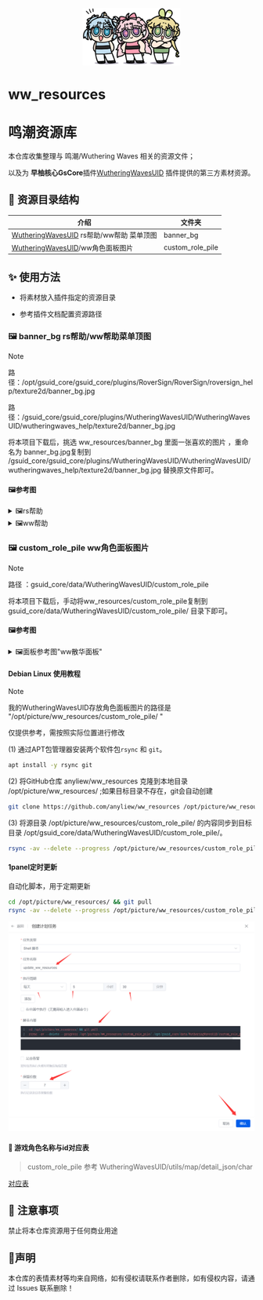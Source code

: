<div align="center">
<img src="./docs/logo.png" width=200 />
</div>

# ww_resources
# 鸣潮资源库

本仓库收集整理与 鸣潮/Wuthering Waves 相关的资源文件；

以及为 **早柚核心GsCore**插件[WutheringWavesUID](https://github.com/tyql688/WutheringWavesUID) 插件提供的第三方素材资源。



## 📁 资源目录结构

| 介绍                                                         | 文件夹           |
| ------------------------------------------------------------ | ---------------- |
| [WutheringWavesUID](https://github.com/tyql688/WutheringWavesUID) rs帮助/ww帮助 菜单顶图 | banner_bg        |
| [WutheringWavesUID](https://github.com/tyql688/WutheringWavesUID)/ww角色面板图片 | custom_role_pile |



## ✨ 使用方法

   - 将素材放入插件指定的资源目录

   - 参考插件文档配置资源路径

     

### 🖼 banner_bg  rs帮助/ww帮助菜单顶图

> [!NOTE]
>
> 路径：/opt/gsuid_core/gsuid_core/plugins/RoverSign/RoverSign/roversign_help/texture2d/banner_bg.jpg
>
> 路径：/gsuid_core/gsuid_core/plugins/WutheringWavesUID/WutheringWavesUID/wutheringwaves_help/texture2d/banner_bg.jpg

将本项目下载后，挑选 ww_resources/banner_bg 里面一张喜欢的图片 ，重命名为 banner_bg.jpg复制到 /gsuid_core/gsuid_core/plugins/WutheringWavesUID/WutheringWavesUID/wutheringwaves_help/texture2d/banner_bg.jpg 替换原文件即可。

#### 🖼参考图

<details><summary>🖼rs帮助</summary><p>
<a><img src="./docs/rs_help.jpg"></a>
</details>
<details><summary>🖼ww帮助</summary><p>
<a><img src="./docs/ww_help.jpg"></a>
</details>

### 🖼 custom_role_pile ww角色面板图片

> [!NOTE]
>
> 路径 ：gsuid_core/data/WutheringWavesUID/custom_role_pile
>

将本项目下载后，手动将ww_resources/custom_role_pile复制到 gsuid_core/data/WutheringWavesUID/custom_role_pile/ 目录下即可。

#### 🖼参考图

<details><summary>🖼面板参考图"ww散华面板"</summary><p>
<a><img src="./docs/ww_panel.jpg"></a>
</details>

#### Debian Linux 使用教程

> [!NOTE]
>
> 我的WutheringWavesUID存放角色面板图片的路径是 "/opt/picture/ww_resources/custom_role_pile/ "
>
> 仅提供参考，需按照实际位置进行修改



(1) 通过APT包管理器安装两个软件包`rsync` 和 `git`。

```bash
apt install -y rsync git
```


(2) 将GitHub仓库 anyliew/ww_resources 克隆到本地目录 /opt/picture/ww_resources/ ;如果目标目录不存在，git会自动创建

```bash
git clone https://github.com/anyliew/ww_resources /opt/picture/ww_resources/
```


(3) 将源目录 /opt/picture/ww_resources/custom_role_pile/ 的内容同步到目标目录 /opt/gsuid_core/data/WutheringWavesUID/custom_role_pile/。

```bash
rsync -av --delete --progress /opt/picture/ww_resources/custom_role_pile/ /opt/gsuid_core/data/WutheringWavesUID/custom_role_pile/
```

#### 1panel定时更新

自动化脚本，用于定期更新

```bash
cd /opt/picture/ww_resources/ && git pull
rsync -av --delete --progress /opt/picture/ww_resources/custom_role_pile/ /opt/gsuid_core/data/WutheringWavesUID/custom_role_pile/
```
![1panel计划任务](./docs/1panel_scheduled_task.png)


#### 📝 游戏角色名称与id对应表

> custom_role_pile
> 参考 WutheringWavesUID/utils/map/detail_json/char

[对应表](./custom_role_pile/README.md)

## 📌 注意事项

禁止将本仓库资源用于任何商业用途



## 📌声明

本仓库的表情素材等均来自网络，如有侵权请联系作者删除，如有侵权内容，请通过 Issues 联系删除！

